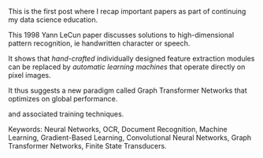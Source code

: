 This is the first post where I recap important papers as part of continuing my data science education. 

This 1998 Yann LeCun paper discusses solutions to high-dimensional pattern recognition, ie handwritten character or speech. 

It shows that *hand-crafted* individually designed feature extraction modules can be replaced by *automatic learning machines* that operate directly on pixel images.

It thus suggests a new paradigm called Graph Transformer Networks that optimizes on global performance. 

and associated training techniques. 


Keywords: Neural Networks, OCR, Document Recognition, Machine Learning, Gradient-Based Learning, Convolutional Neural Networks, Graph Transformer Networks, Finite State Transducers.
